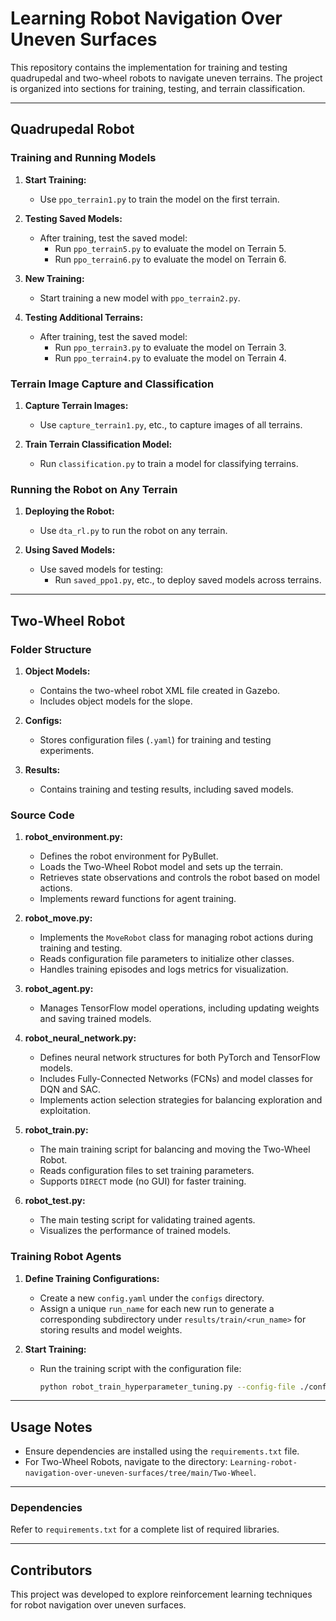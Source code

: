# Learning Robot Navigation Over Uneven Surfaces

This repository contains the implementation for training and testing quadrupedal and two-wheel robots to navigate uneven terrains. The project is organized into sections for training, testing, and terrain classification.

---

## Quadrupedal Robot

### Training and Running Models
1. **Start Training:**
   - Use `ppo_terrain1.py` to train the model on the first terrain.
   
2. **Testing Saved Models:**
   - After training, test the saved model:
     - Run `ppo_terrain5.py` to evaluate the model on Terrain 5.
     - Run `ppo_terrain6.py` to evaluate the model on Terrain 6.

3. **New Training:**
   - Start training a new model with `ppo_terrain2.py`.

4. **Testing Additional Terrains:**
   - After training, test the saved model:
     - Run `ppo_terrain3.py` to evaluate the model on Terrain 3.
     - Run `ppo_terrain4.py` to evaluate the model on Terrain 4.

### Terrain Image Capture and Classification
1. **Capture Terrain Images:**
   - Use `capture_terrain1.py`, etc., to capture images of all terrains.

2. **Train Terrain Classification Model:**
   - Run `classification.py` to train a model for classifying terrains.

### Running the Robot on Any Terrain
1. **Deploying the Robot:**
   - Use `dta_rl.py` to run the robot on any terrain.

2. **Using Saved Models:**
   - Use saved models for testing:
     - Run `saved_ppo1.py`, etc., to deploy saved models across terrains.

---

## Two-Wheel Robot

### Folder Structure
1. **Object Models:**
   - Contains the two-wheel robot XML file created in Gazebo.
   - Includes object models for the slope.

2. **Configs:**
   - Stores configuration files (`.yaml`) for training and testing experiments.

3. **Results:**
   - Contains training and testing results, including saved models.

### Source Code
1. **robot_environment.py:**
   - Defines the robot environment for PyBullet.
   - Loads the Two-Wheel Robot model and sets up the terrain.
   - Retrieves state observations and controls the robot based on model actions.
   - Implements reward functions for agent training.

2. **robot_move.py:**
   - Implements the `MoveRobot` class for managing robot actions during training and testing.
   - Reads configuration file parameters to initialize other classes.
   - Handles training episodes and logs metrics for visualization.

3. **robot_agent.py:**
   - Manages TensorFlow model operations, including updating weights and saving trained models.

4. **robot_neural_network.py:**
   - Defines neural network structures for both PyTorch and TensorFlow models.
   - Includes Fully-Connected Networks (FCNs) and model classes for DQN and SAC.
   - Implements action selection strategies for balancing exploration and exploitation.

5. **robot_train.py:**
   - The main training script for balancing and moving the Two-Wheel Robot.
   - Reads configuration files to set training parameters.
   - Supports `DIRECT` mode (no GUI) for faster training.

6. **robot_test.py:**
   - The main testing script for validating trained agents.
   - Visualizes the performance of trained models.

### Training Robot Agents
1. **Define Training Configurations:**
   - Create a new `config.yaml` under the `configs` directory.
   - Assign a unique `run_name` for each new run to generate a corresponding subdirectory under `results/train/<run_name>` for storing results and model weights.

2. **Start Training:**
   - Run the training script with the configuration file:
     ```bash
     python robot_train_hyperparameter_tuning.py --config-file ./config/main.yaml
     ```

---

## Usage Notes
- Ensure dependencies are installed using the `requirements.txt` file.
- For Two-Wheel Robots, navigate to the directory:
  `Learning-robot-navigation-over-uneven-surfaces/tree/main/Two-Wheel`.

---

### Dependencies
Refer to `requirements.txt` for a complete list of required libraries.

---

## Contributors
This project was developed to explore reinforcement learning techniques for robot navigation over uneven surfaces.

